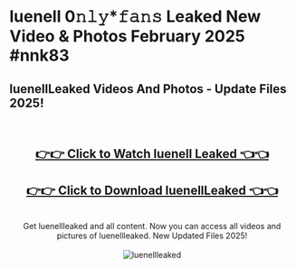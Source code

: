 # luenell 0𝚗𝚕𝚢*𝚏𝚊𝚗𝚜 Leaked New Video & Photos February 2025 #nnk83

<h2>luenellLeaked Videos And Photos - Update Files 2025!</h2>
<br>
<div align="center">
<h2><a href="https://mediaupload.pro?title=luenell&ref=11F" rel="nofollow">👉👉 Click to Watch luenell Leaked 👈👈</a></h2>
<h2><a href="https://mediaupload.pro?title=luenell&ref=11F" rel="nofollow">👉👉 Click to Download luenellLeaked 👈👈</a></h2>
<br>
Get luenellleaked and all content. Now you can access all videos and pictures of luenellleaked. New Updated Files 2025!
<br>
<br>
<a href="https://mediaupload.pro?title=luenell&ref=11F" rel="nofollow" data-target="animated-image.originalLink"><img src="https://i.ibb.co/Gkj2r4b/banner.png" alt="luenellleaked" style="max-width: 100%; display: inline-block;" data-target="animated-image.originalImage"></a>
</div>
<br>

